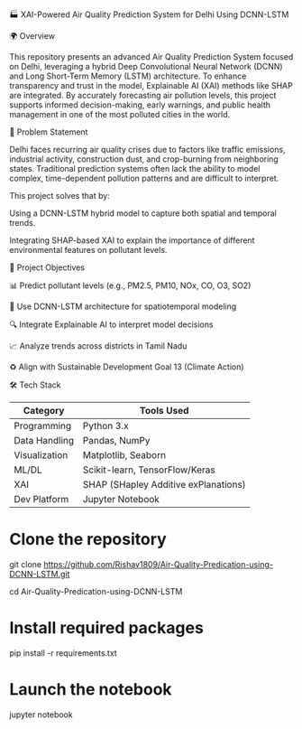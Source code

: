 🏭 XAI-Powered Air Quality Prediction System for Delhi Using DCNN-LSTM

🌍 Overview

This repository presents an advanced Air Quality Prediction System focused on Delhi, leveraging a hybrid Deep Convolutional Neural Network (DCNN) and Long Short-Term Memory (LSTM) architecture. To enhance transparency and trust in the model, Explainable AI (XAI) methods like SHAP are integrated.
By accurately forecasting air pollution levels, this project supports informed decision-making, early warnings, and public health management in one of the most polluted cities in the world.

🎯 Problem Statement

Delhi faces recurring air quality crises due to factors like traffic emissions, industrial activity, construction dust, and crop-burning from neighboring states. Traditional prediction systems often lack the ability to model complex, time-dependent pollution patterns and are difficult to interpret.

This project solves that by:

Using a DCNN-LSTM hybrid model to capture both spatial and temporal trends.

Integrating SHAP-based XAI to explain the importance of different environmental features on pollutant levels.

🧪 Project Objectives

📊 Predict pollutant levels (e.g., PM2.5, PM10, NOx, CO, O3, SO2)

🧠 Use DCNN-LSTM architecture for spatiotemporal modeling

🔍 Integrate Explainable AI to interpret model decisions

📈 Analyze trends across districts in Tamil Nadu

♻️ Align with Sustainable Development Goal 13 (Climate Action)


🛠️ Tech Stack

| Category      | Tools Used                           |
| ------------- | ------------------------------------ |
| Programming   | Python 3.x                           |
| Data Handling | Pandas, NumPy                        |
| Visualization | Matplotlib, Seaborn                  |
| ML/DL         | Scikit-learn, TensorFlow/Keras       |
| XAI           | SHAP (SHapley Additive exPlanations) |
| Dev Platform  | Jupyter Notebook                     |


# Clone the repository
git clone https://github.com/Rishav1809/Air-Quality-Predication-using-DCNN-LSTM.git

cd Air-Quality-Predication-using-DCNN-LSTM

# Install required packages
pip install -r requirements.txt

# Launch the notebook
jupyter notebook
